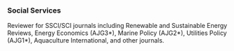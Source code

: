 ### **Social Services**  

Reviewer for SSCI/SCI journals including Renewable and Sustainable Energy Reviews, Energy Economics (AJG3*), Marine Policy (AJG2*), Utilities Policy (AJG1*), Aquaculture International, and other journals.
